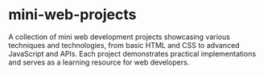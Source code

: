 # mini-web-projects
A collection of mini web development projects showcasing various techniques and technologies, from basic HTML and CSS to advanced JavaScript and APIs. Each project demonstrates practical implementations and serves as a learning resource for web developers.
